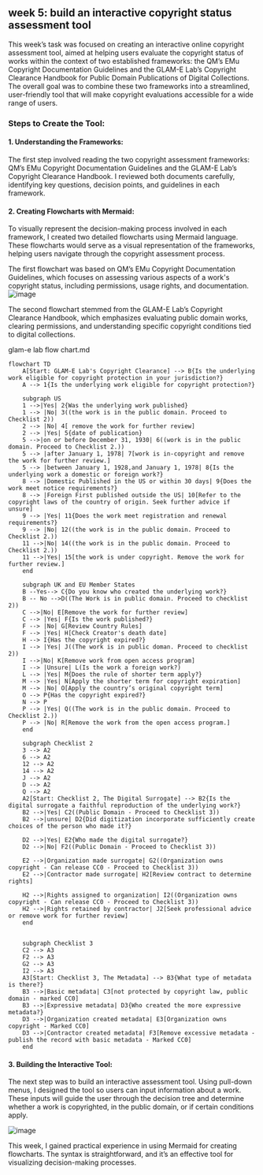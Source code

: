 

## **week 5: build an interactive copyright status assessment tool**

This week’s task was focused on creating an interactive online copyright assessment tool, aimed at helping users evaluate the copyright status of works within the context of two established frameworks: the QM’s EMu Copyright Documentation Guidelines and the GLAM-E Lab’s Copyright Clearance Handbook for Public Domain Publications of Digital Collections. The overall goal was to combine these two frameworks into a streamlined, user-friendly tool that will make copyright evaluations accessible for a wide range of users.

### Steps to Create the Tool:

#### 1. Understanding the Frameworks: 
The first step involved reading the two copyright assessment frameworks: QM’s EMu Copyright Documentation Guidelines and the GLAM-E Lab’s Copyright Clearance Handbook. I reviewed both documents carefully, identifying key questions, decision points, and guidelines in each framework.

#### 2. Creating Flowcharts with Mermaid: 
To visually represent the decision-making process involved in each framework, I created two detailed flowcharts using Mermaid language. These flowcharts would serve as a visual representation of the frameworks, helping users navigate through the copyright assessment process.

The first flowchart was based on QM’s EMu Copyright Documentation Guidelines, which focuses on assessing various aspects of a work's copyright status, including permissions, usage rights, and documentation.
![image](https://github.com/user-attachments/assets/0137fd6a-646c-4655-82da-2279d465646d)



The second flowchart stemmed from the GLAM-E Lab’s Copyright Clearance Handbook, which emphasizes evaluating public domain works, clearing permissions, and understanding specific copyright conditions tied to digital collections.

glam-e lab flow chart.md


```mermaid
flowchart TD
    A[Start: GLAM-E Lab's Copyright Clearance] --> B{Is the underlying work eligible for copyright protection in your jurisdiction?}
    A --> 1{Is the underlying work eligible for copyright protection?}

    subgraph US 
    1 -->|Yes| 2{Was the underlying work published}
    1 --> |No| 3((the work is in the public domain. Proceed to Checklist 2))
    2 --> |No| 4[ remove the work for further review]
    2 --> |Yes| 5{date of publication}
    5 -->|on or before December 31, 1930| 6((work is in the public domain. Proceed to Checklist 2.))
    5 --> |after January 1, 1978| 7[work is in-copyright and remove the work for further review.]
    5 --> |between January 1, 1928,and January 1, 1978| 8{Is the underlying work a domestic or foreign work?}
    8 --> |Domestic Published in the US or within 30 days| 9{Does the work meet notice requirements?}
    8 --> |Foreign First published outside the US| 10[Refer to the copyright laws of the country of origin. Seek further advice if unsure]
    9 --> |Yes| 11{Does the work meet registration and renewal requirements?}
    9 --> |No| 12((the work is in the public domain. Proceed to Checklist 2.))
    11 -->|No| 14((the work is in the public domain. Proceed to Checklist 2.))
    11 -->|Yes| 15[the work is under copyright. Remove the work for further review.]
    end

    subgraph UK and EU Member States 
    B --Yes--> C{Do you know who created the underlying work?}
    B -- No -->D((The Work is in public domain. Proceed to checklist 2))
    C -->|No| E[Remove the work for further review]
    C --> |Yes| F{Is the work published?}
    F --> |No| G[Review Country Rules]
    F --> |Yes| H[Check Creator's death date]
    H --> I{Has the copyright expired?}
    I --> |Yes| J((The work is in public doman. Proceed to checklist 2))
    I -->|No| K[Remove work from open access program]
    I --> |Unsure| L(Is the work a foreign work?)
    L --> |Yes| M{Does the rule of shorter term apply?}
    M --> |Yes| N[Apply the shorter term for copyright expiration] 
    M --> |No| O[Apply the country’s original copyright term]
    O --> P{Has the copyright expired?}
    N --> P
    P --> |Yes| Q((The work is in the public domain. Proceed to Checklist 2.))
    P --> |No| R[Remove the work from the open access program.]
    end

    subgraph Checklist 2
    3 --> A2
    6 --> A2
    12 --> A2
    14 --> A2
    J --> A2
    D --> A2
    Q --> A2
    A2[Start: Checklist 2, The Digital Surrogate] --> B2{Is the digital surrogate a faithful reproduction of the underlying work?}
    B2 -->|Yes| C2((Public Domain - Proceed to Checklist 3))
    B2 -->|unsure| D2{Did digitization incorporate sufficiently create choices of the person who made it?}
    
    D2 -->|Yes| E2{Who made the digital surrogate?}
    D2 -->|No| F2((Public Domain - Proceed to Checklist 3))
    
    E2 -->|Organization made surrogate| G2((Organization owns copyright - Can release CC0 - Proceed to Checklist 3))
    E2 -->|Contractor made surrogate| H2[Review contract to determine rights]

    H2 -->|Rights assigned to organization| I2((Organization owns copyright - Can release CC0 - Proceed to Checklist 3))
    H2 -->|Rights retained by contractor| J2[Seek professional advice or remove work for further review]
    end

    
    subgraph Checklist 3
    C2 --> A3
    F2 --> A3
    G2 --> A3
    I2 --> A3
    A3[Start: Checklist 3, The Metadata] --> B3{What type of metadata is there?}
    B3 -->|Basic metadata| C3[not protected by copyright law, public domain - marked CC0]
    B3 -->|Expressive metadata| D3{Who created the more expressive metadata?}
    D3 -->|Organization created metadata| E3[Organization owns copyright - Marked CC0]
    D3 -->|Contractor created metadata| F3[Remove excessive metadata - publish the record with basic metadata - Marked CC0]
    end

```


#### 3. Building the Interactive Tool: 
The next step was to build an interactive assessment tool. Using pull-down menus, I designed the tool so users can input information about a work. These inputs will guide the user through the decision tree and determine whether a work is copyrighted, in the public domain, or if certain conditions apply.

![image](https://github.com/user-attachments/assets/2719bd9c-979a-4ccf-8dbf-da85df3b6d17)


This week, I gained practical experience in using Mermaid for creating flowcharts. The syntax is straightforward, and it’s an effective tool for visualizing decision-making processes.




